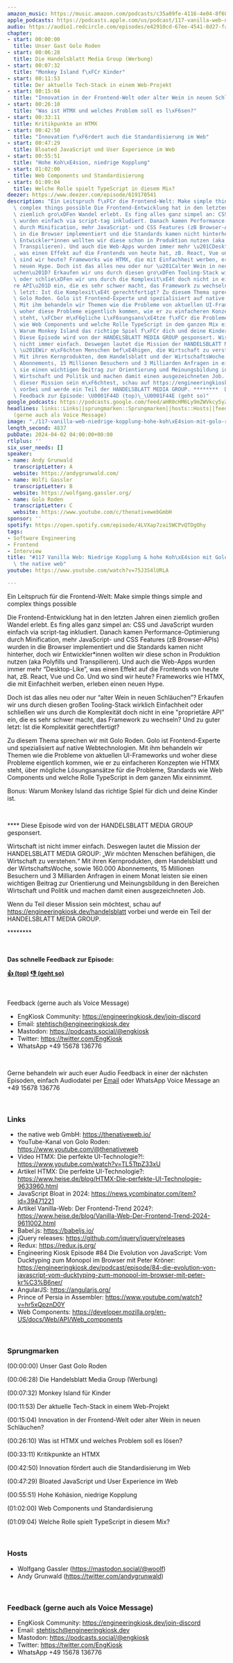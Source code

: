 ```yaml
---
amazon_music: https://music.amazon.com/podcasts/c35a09fe-4116-4e04-8f68-77d61b112e46/episodes/9e9d2635-a97e-4518-b56c-18971e31e1b8/engineering-kiosk-117-vanilla-web-niedrige-kopplung-hohe-koh%C3%A4sion-mit-golo-roden-von-the-native-web
apple_podcasts: https://podcasts.apple.com/us/podcast/117-vanilla-web-niedrige-kopplung-hohe-koh%C3%A4sion-mit/id1603082924?i=1000651142427&uo=4
audio: https://audio1.redcircle.com/episodes/e42910cd-67ee-4541-8d27-fafafaa4ced7/stream.mp3
chapter:
- start: 00:00:00
  title: Unser Gast Golo Roden
- start: 00:06:28
  title: Die Handelsblatt Media Group (Werbung)
- start: 00:07:32
  title: "Monkey Island f\xFCr Kinder"
- start: 00:11:53
  title: Der aktuelle Tech-Stack in einem Web-Projekt
- start: 00:15:04
  title: "Innovation in der Frontend-Welt oder alter Wein in neuen Schl\xE4uchen?"
- start: 00:26:10
  title: "Was ist HTMX und welches Problem soll es l\xF6sen?"
- start: 00:33:11
  title: Kritikpunkte an HTMX
- start: 00:42:50
  title: "Innovation f\xF6rdert auch die Standardisierung im Web"
- start: 00:47:29
  title: Bloated JavaScript und User Experience im Web
- start: 00:55:51
  title: "Hohe Koh\xE4sion, niedrige Kopplung"
- start: 01:02:00
  title: Web Components und Standardisierung
- start: 01:09:04
  title: Welche Rolle spielt TypeScript in diesem Mix?
deezer: https://www.deezer.com/episode/619170541
description: "Ein Leitspruch f\xFCr die Frontend-Welt: Make simple things simple and\
  \ complex things possible Die Frontend-Entwicklung hat in den letzten Jahren einen\
  \ ziemlich gro\xDFen Wandel erlebt. Es fing alles ganz simpel an: CSS und JavaScript\
  \ wurden einfach via script-tag inkludiert. Danach kamen Performance-Optimierung\
  \ durch Minification, mehr JavaScript- und CSS Features (zB Browser-APIs) wurden\
  \ in die Browser implementiert und die Standards kamen nicht hinterher, doch wir\
  \ Entwickler*innen wollten wir diese schon in Produktion nutzen (aka Polyfills und\
  \ Transpilieren). Und auch die Web-Apps wurden immer mehr \u201CDesktop-Like\u201D\
  , was einen Effekt auf die Frontends von heute hat, zB. React, Vue und Co. Und wo\
  \ sind wir heute? Frameworks wie HTMX, die mit Einfachheit werben, erleben einen\
  \ neuen Hype. Doch ist das alles neu oder nur \u201Calter Wein in neuen Schl\xE4\
  uchen\u201D? Erkaufen wir uns durch diesen gro\xDFen Tooling-Stack wirklich Einfachheit\
  \ oder schlie\xDFen wir uns durch die Komplexit\xE4t doch nicht in eine \"propriet\xE4\
  re API\u201D ein, die es sehr schwer macht, das Framework zu wechseln? Und zu guter\
  \ letzt: Ist die Komplexit\xE4t gerechtfertigt? Zu diesem Thema sprechen wir mit\
  \ Golo Roden. Golo ist Frontend-Experte und spezialisiert auf native Webtechnologien.\
  \ Mit ihm behandeln wir Themen wie die Probleme von aktuellen UI-Frameworks und\
  \ woher diese Probleme eigentlich kommen, wie er zu einfacheren Konzepten wie HTMX\
  \ steht, \xFCber m\xF6gliche L\xF6sungsans\xE4tze f\xFCr die Probleme, Standards\
  \ wie Web Components und welche Rolle TypeScript in dem ganzen Mix einnimmt. Bonus:\
  \ Warum Monkey Island das richtige Spiel f\xFCr dich und deine Kinder ist.  ****\
  \ Diese Episode wird von der HANDELSBLATT MEDIA GROUP gesponsert. Wirtschaft ist\
  \ nicht immer einfach. Deswegen lautet die Mission der HANDELSBLATT MEDIA GROUP:\
  \ \u201EWir m\xF6chten Menschen bef\xE4higen, die Wirtschaft zu verstehen.\u201C\
  \ Mit ihren Kernprodukten, dem Handelsblatt und der WirtschaftsWoche, sowie 160.000\
  \ Abonnements, 15 Millionen Besuchern und 3 Milliarden Anfragen in einem Monat leisten\
  \ sie einen wichtigen Beitrag zur Orientierung und Meinungsbildung in den Bereichen\
  \ Wirtschaft und Politik und machen damit einen ausgezeichneten Job. Wenn du Teil\
  \ dieser Mission sein m\xF6chtest, schau auf https://engineeringkiosk.dev/handelsblatt\
  \ vorbei und werde ein Teil der HANDELSBLATT MEDIA GROUP. ********  Das schnelle\
  \ Feedback zur Episode: \U0001F44D (top)\_\U0001F44E (geht so)"
google_podcasts: https://podcasts.google.com/feed/aHR0cHM6Ly9mZWVkcy5yZWRjaXJjbGUuY29tLzBlY2ZkZmQ3LWZkYTEtNGMzZC05NTE1LTQ3NjcyN2Y5ZGY1ZQ/episode/YWE4ODFiYTYtNzliYy00YWExLTk2NWYtNzJlN2I2ODQ5NDRl?sa=X&ved=2ahUKEwjzxv-B5aKFAxVPpokEHUlZAVIQkfYCegQIARAF
headlines: links::Links||sprungmarken::Sprungmarken||hosts::Hosts||feedback-gerne-auch-als-voice-message::Feedback
  (gerne auch als Voice Message)
image: "./117-vanilla-web-niedrige-kopplung-hohe-koh\xE4sion-mit-golo-roden-von-the-native-web.jpg"
length_second: 4837
pubDate: 2024-04-02 04:00:00+00:00
rtlplus: ''
six_user_needs: []
speaker:
- name: Andy Grunwald
  transcriptLetter: A
  website: https://andygrunwald.com/
- name: Wolfi Gassler
  transcriptLetter: B
  website: https://wolfgang.gassler.org/
- name: Golo Roden
  transcriptLetter: C
  website: https://www.youtube.com/c/thenativewebGmbH
sponsor: ''
spotify: https://open.spotify.com/episode/4LVXap7zai5WCPvQTDgOhy
tags:
- Software Engineering
- Frontend
- Interview
title: "#117 Vanilla Web: Niedrige Kopplung & hohe Koh\xE4sion mit Golo Roden von\
  \ the native web"
youtube: https://www.youtube.com/watch?v=75J3S4lURLA

---
```

<p>Ein Leitspruch für die Frontend-Welt: Make simple things simple and complex things possible</p><p>Die Frontend-Entwicklung hat in den letzten Jahren einen ziemlich großen Wandel erlebt. Es fing alles ganz simpel an: CSS und JavaScript wurden einfach via script-tag inkludiert. Danach kamen Performance-Optimierung durch Minification, mehr JavaScript- und CSS Features (zB Browser-APIs) wurden in die Browser implementiert und die Standards kamen nicht hinterher, doch wir Entwickler*innen wollten wir diese schon in Produktion nutzen (aka Polyfills und Transpilieren). Und auch die Web-Apps wurden immer mehr “Desktop-Like”, was einen Effekt auf die Frontends von heute hat, zB. React, Vue und Co. Und wo sind wir heute? Frameworks wie HTMX, die mit Einfachheit werben, erleben einen neuen Hype.</p><p>Doch ist das alles neu oder nur “alter Wein in neuen Schläuchen”? Erkaufen wir uns durch diesen großen Tooling-Stack wirklich Einfachheit oder schließen wir uns durch die Komplexität doch nicht in eine &#34;proprietäre API” ein, die es sehr schwer macht, das Framework zu wechseln? Und zu guter letzt: Ist die Komplexität gerechtfertigt?</p><p>Zu diesem Thema sprechen wir mit Golo Roden. Golo ist Frontend-Experte und spezialisiert auf native Webtechnologien. Mit ihm behandeln wir Themen wie die Probleme von aktuellen UI-Frameworks und woher diese Probleme eigentlich kommen, wie er zu einfacheren Konzepten wie HTMX steht, über mögliche Lösungsansätze für die Probleme, Standards wie Web Components und welche Rolle TypeScript in dem ganzen Mix einnimmt.</p><p>Bonus: Warum Monkey Island das richtige Spiel für dich und deine Kinder ist.</p><p><br></p><p>**** Diese Episode wird von der HANDELSBLATT MEDIA GROUP gesponsert.</p><p>Wirtschaft ist nicht immer einfach. Deswegen lautet die Mission der HANDELSBLATT MEDIA GROUP: „Wir möchten Menschen befähigen, die Wirtschaft zu verstehen.“ Mit ihren Kernprodukten, dem Handelsblatt und der WirtschaftsWoche, sowie 160.000 Abonnements, 15 Millionen Besuchern und 3 Milliarden Anfragen in einem Monat leisten sie einen wichtigen Beitrag zur Orientierung und Meinungsbildung in den Bereichen Wirtschaft und Politik und machen damit einen ausgezeichneten Job.</p><p>Wenn du Teil dieser Mission sein möchtest, schau auf <a href="https://engineeringkiosk.dev/handelsblatt">https://engineeringkiosk.dev/handelsblatt</a> vorbei und werde ein Teil der HANDELSBLATT MEDIA GROUP.</p><p>********</p><p><br></p><p><strong>Das schnelle Feedback zur Episode:</strong></p><p><a href="https://api.openpodcast.dev/feedback/117/upvote" rel="nofollow"><strong>👍 (top)</strong></a><strong> </strong><a href="https://api.openpodcast.dev/feedback/117/downvote" rel="nofollow"><strong>👎 (geht so)</strong></a></p><p><br></p><p>Feedback (gerne auch als Voice Message)</p><ul><li>EngKiosk Community: <a href="https://engineeringkiosk.dev/join-discord">https://engineeringkiosk.dev/join-discord</a> </li><li>Email: <a href="mailto:stehtisch@engineeringkiosk.dev" rel="nofollow">stehtisch@engineeringkiosk.dev</a></li><li>Mastodon: <a href="https://podcasts.social/@engkiosk" rel="nofollow">https://podcasts.social/@engkiosk</a></li><li>Twitter: <a href="https://twitter.com/EngKiosk" rel="nofollow">https://twitter.com/EngKiosk</a></li><li>WhatsApp +49 15678 136776</li></ul><p><br></p><p>Gerne behandeln wir auch euer Audio Feedback in einer der nächsten Episoden, einfach Audiodatei per <a href="https://engineeringkiosk.dev/kontakt/">Email</a> oder WhatsApp Voice Message an +49 15678 136776</p><p><br></p><h3 id="links">Links</h3><ul><li>the native web GmbH: <a href="https://thenativeweb.io/" rel="nofollow">https://thenativeweb.io/</a></li><li>YouTube-Kanal von Golo Roden: <a href="https://www.youtube.com/@thenativeweb" rel="nofollow">https://www.youtube.com/@thenativeweb</a></li><li>Video HTMX: Die perfekte UI-Technologie?!: <a href="https://www.youtube.com/watch?v=TL5TtpZ33xU" rel="nofollow">https://www.youtube.com/watch?v=TL5TtpZ33xU</a></li><li>Artikel HTMX: Die perfekte UI-Technologie?: <a href="https://www.heise.de/blog/HTMX-Die-perfekte-UI-Technologie-9633960.html" rel="nofollow">https://www.heise.de/blog/HTMX-Die-perfekte-UI-Technologie-9633960.html</a></li><li>JavaScript Bloat in 2024: <a href="https://news.ycombinator.com/item?id=39471221" rel="nofollow">https://news.ycombinator.com/item?id=39471221</a></li><li>Artikel Vanilla-Web: Der Frontend-Trend 2024?: <a href="https://www.heise.de/blog/Vanilla-Web-Der-Frontend-Trend-2024-9611002.html" rel="nofollow">https://www.heise.de/blog/Vanilla-Web-Der-Frontend-Trend-2024-9611002.html</a></li><li>Babel.js: <a href="https://babeljs.io/" rel="nofollow">https://babeljs.io/</a></li><li>jQuery releases: <a href="https://github.com/jquery/jquery/releases" rel="nofollow">https://github.com/jquery/jquery/releases</a></li><li>Redux: <a href="https://redux.js.org/" rel="nofollow">https://redux.js.org/</a></li><li>Engineering Kiosk Episode #84 Die Evolution von JavaScript: Vom Ducktyping zum Monopol im Browser mit Peter Kröner: <a href="https://engineeringkiosk.dev/podcast/episode/84-die-evolution-von-javascript-vom-ducktyping-zum-monopol-im-browser-mit-peter-kr%C3%B6ner/">https://engineeringkiosk.dev/podcast/episode/84-die-evolution-von-javascript-vom-ducktyping-zum-monopol-im-browser-mit-peter-kr%C3%B6ner/</a></li><li>AngularJS: <a href="https://angularjs.org/" rel="nofollow">https://angularjs.org/</a></li><li>Prince of Persia in Assembler: <a href="https://www.youtube.com/watch?v=hr5xQpznD0Y" rel="nofollow">https://www.youtube.com/watch?v=hr5xQpznD0Y</a></li><li>Web Components: <a href="https://developer.mozilla.org/en-US/docs/Web/API/Web_components" rel="nofollow">https://developer.mozilla.org/en-US/docs/Web/API/Web_components</a></li></ul><p><br></p><h3 id="sprungmarken">Sprungmarken</h3><p>(00:00:00) Unser Gast Golo Roden</p><p>(00:06:28) Die Handelsblatt Media Group (Werbung)</p><p>(00:07:32) Monkey Island für Kinder</p><p>(00:11:53) Der aktuelle Tech-Stack in einem Web-Projekt</p><p>(00:15:04) Innovation in der Frontend-Welt oder alter Wein in neuen Schläuchen?</p><p>(00:26:10) Was ist HTMX und welches Problem soll es lösen?</p><p>(00:33:11) Kritikpunkte an HTMX</p><p>(00:42:50) Innovation fördert auch die Standardisierung im Web</p><p>(00:47:29) Bloated JavaScript und User Experience im Web</p><p>(00:55:51) Hohe Kohäsion, niedrige Kopplung</p><p>(01:02:00) Web Components und Standardisierung</p><p>(01:09:04) Welche Rolle spielt TypeScript in diesem Mix?</p><p><br></p><h3 id="hosts">Hosts</h3><ul><li>Wolfgang Gassler (<a href="https://mastodon.social/@woolf" rel="nofollow">https://mastodon.social/@woolf</a>)</li><li>Andy Grunwald (<a href="https://twitter.com/andygrunwald" rel="nofollow">https://twitter.com/andygrunwald</a>)</li></ul><p><br></p><h3 id="feedback-gerne-auch-als-voice-message">Feedback (gerne auch als Voice Message)</h3><ul><li>EngKiosk Community: <a href="https://engineeringkiosk.dev/join-discord">https://engineeringkiosk.dev/join-discord</a> </li><li>Email: <a href="mailto:stehtisch@engineeringkiosk.dev" rel="nofollow">stehtisch@engineeringkiosk.dev</a></li><li>Mastodon: <a href="https://podcasts.social/@engkiosk" rel="nofollow">https://podcasts.social/@engkiosk</a></li><li>Twitter: <a href="https://twitter.com/EngKiosk" rel="nofollow">https://twitter.com/EngKiosk</a></li><li>WhatsApp +49 15678 136776</li></ul>